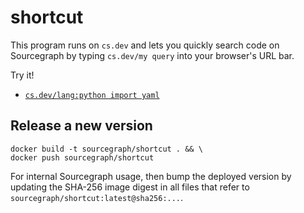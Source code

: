# shortcut

This program runs on `cs.dev` and lets you quickly search code on Sourcegraph by typing `cs.dev/my query` into your browser's URL bar.

Try it!

- [`cs.dev/lang:python import yaml`](https://cs.dev/lang:python+import+yaml)

## Release a new version

```
docker build -t sourcegraph/shortcut . && \
docker push sourcegraph/shortcut
```

For internal Sourcegraph usage, then bump the deployed version by updating the SHA-256 image digest in all files that refer to `sourcegraph/shortcut:latest@sha256:...`.